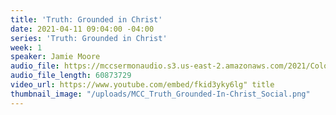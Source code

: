 ```yaml
---
title: 'Truth: Grounded in Christ'
date: 2021-04-11 09:04:00 -04:00
series: 'Truth: Grounded in Christ'
week: 1
speaker: Jamie Moore
audio_file: https://mccsermonaudio.s3.us-east-2.amazonaws.com/2021/Colossians/Colossians+Week+1.mp3
audio_file_length: 60873729
video_url: https://www.youtube.com/embed/fkid3yky6lg" title
thumbnail_image: "/uploads/MCC_Truth_Grounded-In-Christ_Social.png"
---
```


